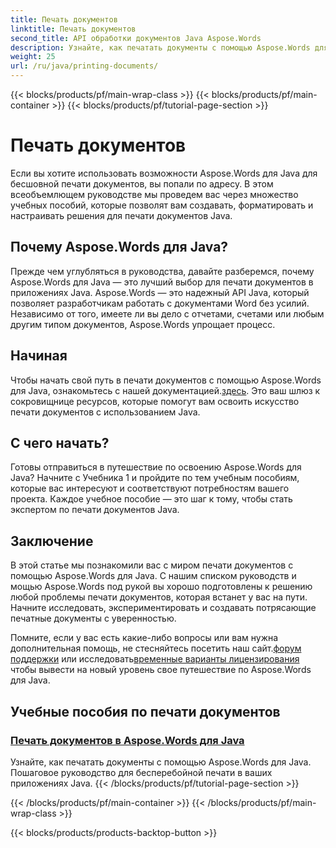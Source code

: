 ```yaml
---
title: Печать документов
linktitle: Печать документов
second_title: API обработки документов Java Aspose.Words
description: Узнайте, как печатать документы с помощью Aspose.Words для Java с нашим полным списком руководств. Научитесь создавать, форматировать и настраивать решения для печати документов Java.
weight: 25
url: /ru/java/printing-documents/
---
```


{{< blocks/products/pf/main-wrap-class >}}
{{< blocks/products/pf/main-container >}}
{{< blocks/products/pf/tutorial-page-section >}}

# Печать документов


Если вы хотите использовать возможности Aspose.Words для Java для бесшовной печати документов, вы попали по адресу. В этом всеобъемлющем руководстве мы проведем вас через множество учебных пособий, которые позволят вам создавать, форматировать и настраивать решения для печати документов Java. 

## Почему Aspose.Words для Java?

Прежде чем углубляться в руководства, давайте разберемся, почему Aspose.Words для Java — это лучший выбор для печати документов в приложениях Java. Aspose.Words — это надежный API Java, который позволяет разработчикам работать с документами Word без усилий. Независимо от того, имеете ли вы дело с отчетами, счетами или любым другим типом документов, Aspose.Words упрощает процесс.

## Начиная

 Чтобы начать свой путь в печати документов с помощью Aspose.Words для Java, ознакомьтесь с нашей документацией.[здесь](https://reference.aspose.com/words/java/). Это ваш шлюз к сокровищнице ресурсов, которые помогут вам освоить искусство печати документов с использованием Java.

## С чего начать?

Готовы отправиться в путешествие по освоению Aspose.Words для Java? Начните с Учебника 1 и пройдите по тем учебным пособиям, которые вас интересуют и соответствуют потребностям вашего проекта. Каждое учебное пособие — это шаг к тому, чтобы стать экспертом по печати документов Java.

## Заключение

В этой статье мы познакомили вас с миром печати документов с помощью Aspose.Words для Java. С нашим списком руководств и мощью Aspose.Words под рукой вы хорошо подготовлены к решению любой проблемы печати документов, которая встанет у вас на пути. Начните исследовать, экспериментировать и создавать потрясающие печатные документы с уверенностью.

 Помните, если у вас есть какие-либо вопросы или вам нужна дополнительная помощь, не стесняйтесь посетить наш сайт.[форум поддержки](https://forum.aspose.com/) или исследовать[временные варианты лицензирования](https://purchase.aspose.com/temporary-license/) чтобы вывести на новый уровень свое путешествие по Aspose.Words для Java.

## Учебные пособия по печати документов
### [Печать документов в Aspose.Words для Java](./printing-documents/)
Узнайте, как печатать документы с помощью Aspose.Words для Java. Пошаговое руководство для бесперебойной печати в ваших приложениях Java.
{{< /blocks/products/pf/tutorial-page-section >}}

{{< /blocks/products/pf/main-container >}}
{{< /blocks/products/pf/main-wrap-class >}}

{{< blocks/products/products-backtop-button >}}
